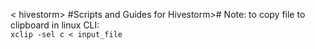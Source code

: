 < hivestorm>
#Scripts and Guides for Hivestorm>#
Note: to copy file to clipboard in linux CLI:\
  `xclip -sel c < input_file`
